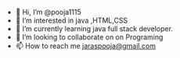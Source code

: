 - 👋 Hi, I’m @pooja1115
- 👀 I’m interested in  java ,HTML,CSS
- 🌱 I’m currently learning  java full stack developer.
- 💞️ I’m looking to collaborate on  on Programing
- 📫 How to reach me  jaraspooja@gmail.com

<!---
pooja1115/pooja1115 is a ✨ special ✨ repository because its `README.md` (this file) appears on your GitHub profile.
You can click the Preview link to take a look at your changes.
--->
